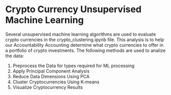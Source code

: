 # Crypto Currency Unsupervised Machine Learning

Several unsupervised machine learning algorithms are used to evaluate crypto currencies in the crypto_clustering.ipynb file.  This analysis is to help our Accountability Accounting determine what crypto currencies to offer in a portfolio of crypto investments.  The following methods are used to analize the data:

1. Preprocess the Data for types required for ML processing
2.  Apply Principal Component Analysis
3.  Reduce Data Dimensions Using PCA
4.  Cluster Cryptocurrencies Using K-means
5.  Visualize Cryptocurrency Results
